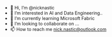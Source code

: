 - 👋 Hi, I’m @nicknastic
- 👀 I’m interested in AI and Data Engineering..
- 🌱 I’m currently learning Microsoft Fabric 
- 💞️ I’m looking to collaborate on ...
- 📫 How to reach me nick.nastic@outlook.com

<!---
nicknastic/nicknastic is a ✨ special ✨ repository because its `README.md` (this file) appears on your GitHub profile.
You can click the Preview link to take a look at your changes.
--->
